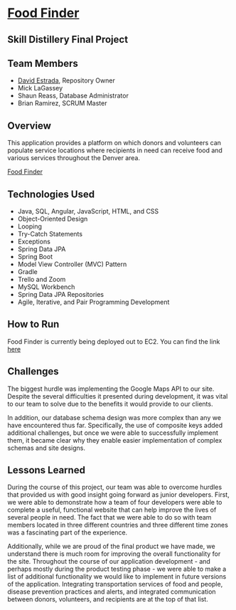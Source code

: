 # [Food Finder](http://18.119.82.56:8080/FoodFinder/#/home)
## Skill Distillery Final Project

## Team Members
* [David Estrada](https://dave-estrada.com/), Repository Owner
* Mick LaGassey
* Shaun Reass, Database Administrator
* Brian Ramirez, SCRUM Master

## Overview

This application provides a platform on which donors and volunteers can populate service locations where recipients in need can receive food and various services throughout the Denver area.  

[Food Finder](http://18.119.82.56:8080/FoodFinder/#/home)

## Technologies Used
* Java, SQL, Angular, JavaScript, HTML, and CSS
* Object-Oriented Design
* Looping
* Try-Catch Statements
* Exceptions
* Spring Data JPA
* Spring Boot
* Model View Controller (MVC) Pattern
* Gradle
* Trello and Zoom
* MySQL Workbench
* Spring Data JPA Repositories
* Agile, Iterative, and Pair Programming Development

## How to Run
Food Finder is currently being deployed out to EC2. You can find the link [here](http://18.119.82.56:8080/FoodFinder/#/home)

## Challenges
The biggest hurdle was implementing the Google Maps API to our site.  Despite the several difficulties it presented during development, it was vital to our team to solve due to the benefits it would provide to our clients.

In addition, our database schema design was more complex than any we have encountered thus far.  Specifically, the use of composite keys added additional challenges, but once we were able to successfully implement them, it became clear why they enable easier implementation of complex schemas and site designs.  

## Lessons Learned

During the course of this project, our team was able to overcome hurdles that provided us with good insight going forward as junior developers.  First, we were able to demonstrate how a team of four developers were able to complete a useful, functional website that can help improve the lives of several people in need.  The fact that we were able to do so with team members located in three different countries and three different time zones was a fascinating part of the experience.  

Additionally, while we are proud of the final product we have made, we understand there is much room for improving the overall functionality for the site.  Throughout the course of our application development - and perhaps mostly during the product testing phase - we were able to make a list of additional functionality we would like to implement in future versions of the application.  Integrating transportation services of food and people, disease prevention practices and alerts, and integrated communication between donors, volunteers, and recipients are at the top of that list.  
